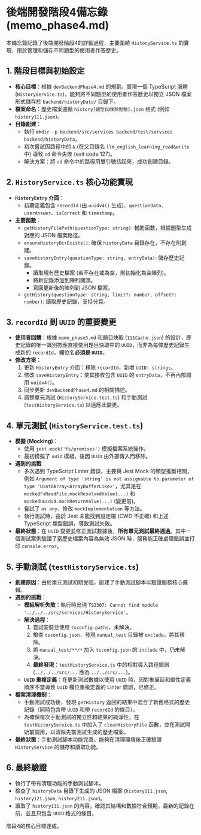 # 後端開發階段4備忘錄 (memo_phase4.md)

本備忘錄記錄了後端開發階段4的詳細過程，主要圍繞 `HistoryService.ts` 的實現，用於管理和儲存不同題型的使用者作答歷史。

## 1. 階段目標與初始設定

*   **核心目標**：根據 `devBackendPhase4.md` 的規劃，實現一個 TypeScript 服務 (`HistoryService.ts`)，能夠將不同題型的使用者作答歷史以獨立 JSON 檔案形式儲存於 `backend/historyData/` 目錄下。
*   **檔案命名**：歷史檔案遵循 `history[題型ID移除點號].json` 格式 (例如 `history111.json`)。
*   **目錄創建**：
    *   執行 `mkdir -p backend/src/services backend/test/services backend/historyData`。
    *   初次嘗試因路徑中的 `&` (在父目錄名 `llm_english_learning_read&write` 中) 導致 `cd` 命令失敗 (exit code 127)。
    *   解決方案：將 `cd` 命令中的路徑用雙引號括起來，成功創建目錄。

## 2. `HistoryService.ts` 核心功能實現

*   **`HistoryEntry` 介面**：
    *   初期定義包含 `recordId` (由 `uuidv4()` 生成)、`questionData`、`userAnswer`、`isCorrect` 和 `timestamp`。
*   **主要函數**：
    *   `getHistoryFilePath(questionType: string)`: 輔助函數，根據題型生成對應的 JSON 檔案路徑。
    *   `ensureHistoryDirExists()`: 確保 `historyData` 目錄存在，不存在則創建。
    *   `saveHistoryEntry(questionType: string, entryData)`: 儲存歷史記錄。
        *   讀取現有歷史檔案 (若不存在或為空，則初始化為空陣列)。
        *   將新記錄添加到陣列開頭。
        *   寫回更新後的陣列到 JSON 檔案。
    *   `getHistory(questionType: string, limit?: number, offset?: number)`: 讀取歷史記錄，支持分頁。

## 3. `recordId` 到 `UUID` 的重要變更

*   **使用者回饋**：根據 `memo_phase3.md` 和題目快取 (`111Cache.json`) 的設計，歷史記錄的唯一識別符應直接使用題目快取中的 `UUID`，而非為每條歷史記錄生成新的 `recordId`。欄位名**必須是 `UUID`**。
*   **修改方案**：
    1.  更新 `HistoryEntry` 介面：移除 `recordId`，新增 `UUID: string;`。
    2.  修改 `saveHistoryEntry`：使其接收包含 `UUID` 的 `entryData`，不再內部調用 `uuidv4()`。
    3.  同步更新 `devBackendPhase4.md` 的相關描述。
    4.  調整單元測試 (`HistoryService.test.ts`) 和手動測試 (`testHistoryService.ts`) 以適應此變更。

## 4. 單元測試 (`HistoryService.test.ts`)

*   **模擬 (Mocking)**：
    *   使用 `jest.mock('fs/promises')` 模擬檔案系統操作。
    *   最初模擬了 `uuid` 模組，後因 `UUID` 由外部傳入而移除。
*   **遇到的挑戰**：
    *   多次遇到 TypeScript Linter 錯誤，主要與 Jest Mock 的類型推斷相關，例如 `Argument of type 'string' is not assignable to parameter of type 'Uint8Array<ArrayBufferLike>'`，尤其是在 `mockedFsReadFile.mockResolvedValue(...)` 和 `mockedUuidv4.mockReturnValue(...)` (變更前)。
    *   嘗試了 `as any`、修改 `mockImplementation` 等方法。
    *   執行測試時，由於 Jest 未能找到設定檔 (CWD 不正確) 和上述 TypeScript 類型錯誤，導致測試失敗。
*   **最終狀態**：在 `UUID` 變更並修正測試數據後，**所有單元測試最終通過**。其中一個測試案例驗證了當歷史檔案內容為無效 JSON 時，服務能正確處理錯誤並打印 `console.error`。

## 5. 手動測試 (`testHistoryService.ts`)

*   **創建原因**：由於單元測試初期受阻，創建了手動測試腳本以驗證服務核心邏輯。
*   **遇到的挑戰**：
    *   **模組解析失敗**：執行時出現 `TS2307: Cannot find module '../../../src/services/HistoryService'`。
    *   **解決過程**：
        1.  嘗試安裝並使用 `tsconfig-paths`，未解決。
        2.  檢查 `tsconfig.json`，發現 `manual_test` 目錄被 `exclude`，將其移除。
        3.  將 `manual_test/**/*` 加入 `tsconfig.json` 的 `include` 中，仍未解決。
        4.  **最終發現**：`testHistoryService.ts` 中的相對導入路徑錯誤 (`../../../src/...` 應為 `../../src/...`)。
    *   **`UUID` 重複定義**：在更新測試數據以使用 `UUID` 時，因對象展延和屬性定義順序不當導致 `UUID` 欄位重複定義的 Linter 錯誤，已修正。
*   **檔案清理機制**：
    *   手動測試成功後，發現 `getHistory` 返回的結果中混合了新舊格式的歷史記錄（同時包含帶 `UUID` 和帶 `recordId` 的條目）。
    *   為確保每次手動測試的獨立性和結果的純淨性，在 `testHistoryService.ts` 中加入了 `clearHistoryFile` 函數，並在測試開始前調用，以清除先前測試生成的歷史檔案。
*   **最終狀態**：手動測試腳本功能完善，能夠在清理環境後正確驗證 `HistoryService` 的儲存和讀取功能。

## 6. 最終驗證

*   執行了帶有清理功能的手動測試腳本。
*   檢查了 `historyData` 目錄下生成的 JSON 檔案 (`history111.json`, `history121.json`, `history211.json`)。
*   讀取了 `history111.json` 的內容，確認其結構和數據符合預期，最新的記錄在前，並且只包含 `UUID` 格式的條目。

階段4的核心目標達成。 